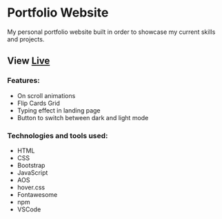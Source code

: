 # Portfolio Website

My personal portfolio website built in order to showcase my current skills and projects.

## View [Live]([https://laurarodd.github.io/portfolio/])

### Features:

- On scroll animations
- Flip Cards Grid
- Typing effect in landing page
- Button to switch between dark and light mode

### Technologies and tools used:

- HTML
- CSS
- Bootstrap
- JavaScript
- AOS
- hover.css
- Fontawesome
- npm
- VSCode

